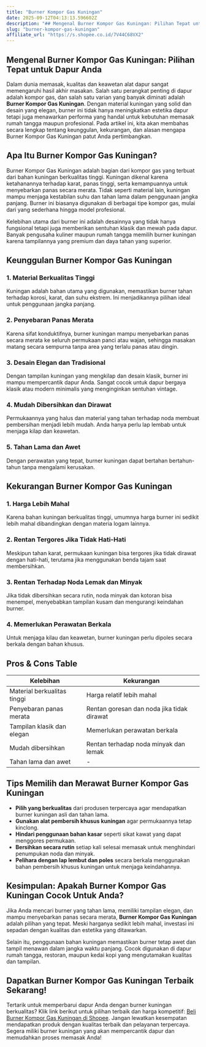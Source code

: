 ```yaml
---
title: "Burner Kompor Gas Kuningan"
date: 2025-09-12T04:13:13.596602Z
description: "## Mengenal Burner Kompor Gas Kuningan: Pilihan Tepat untuk Dapur Anda..."
slug: "burner-kompor-gas-kuningan"
affiliate_url: "https://s.shopee.co.id/7V44C68VX2"
---
```

## Mengenal Burner Kompor Gas Kuningan: Pilihan Tepat untuk Dapur Anda

Dalam dunia memasak, kualitas dan keawetan alat dapur sangat memengaruhi hasil akhir masakan. Salah satu perangkat penting di dapur adalah kompor gas, dan salah satu varian yang banyak diminati adalah **Burner Kompor Gas Kuningan**. Dengan material kuningan yang solid dan desain yang elegan, burner ini tidak hanya meningkatkan estetika dapur tetapi juga menawarkan performa yang handal untuk kebutuhan memasak rumah tangga maupun profesional. Pada artikel ini, kita akan membahas secara lengkap tentang keunggulan, kekurangan, dan alasan mengapa Burner Kompor Gas Kuningan patut Anda pertimbangkan.

## Apa Itu Burner Kompor Gas Kuningan?

Burner Kompor Gas Kuningan adalah bagian dari kompor gas yang terbuat dari bahan kuningan berkualitas tinggi. Kuningan dikenal karena ketahanannya terhadap karat, panas tinggi, serta kemampuannya untuk menyebarkan panas secara merata. Tidak seperti material lain, kuningan mampu menjaga kestabilan suhu dan tahan lama dalam penggunaan jangka panjang. Burner ini biasanya digunakan di berbagai tipe kompor gas, mulai dari yang sederhana hingga model profesional.

Kelebihan utama dari burner ini adalah desainnya yang tidak hanya fungsional tetapi juga memberikan sentuhan klasik dan mewah pada dapur. Banyak pengusaha kuliner maupun rumah tangga memilih burner kuningan karena tampilannya yang premium dan daya tahan yang superior.

## Keunggulan Burner Kompor Gas Kuningan

### 1. Material Berkualitas Tinggi
Kuningan adalah bahan utama yang digunakan, memastikan burner tahan terhadap korosi, karat, dan suhu ekstrem. Ini menjadikannya pilihan ideal untuk penggunaan jangka panjang.

### 2. Penyebaran Panas Merata
Karena sifat konduktifnya, burner kuningan mampu menyebarkan panas secara merata ke seluruh permukaan panci atau wajan, sehingga masakan matang secara sempurna tanpa area yang terlalu panas atau dingin.

### 3. Desain Elegan dan Tradisional
Dengan tampilan kuningan yang mengkilap dan desain klasik, burner ini mampu mempercantik dapur Anda. Sangat cocok untuk dapur bergaya klasik atau modern minimalis yang menginginkan sentuhan vintage.

### 4. Mudah Dibersihkan dan Dirawat
Permukaannya yang halus dan material yang tahan terhadap noda membuat pembersihan menjadi lebih mudah. Anda hanya perlu lap lembab untuk menjaga kilap dan keawetan.

### 5. Tahan Lama dan Awet
Dengan perawatan yang tepat, burner kuningan dapat bertahan bertahun-tahun tanpa mengalami kerusakan.

## Kekurangan Burner Kompor Gas Kuningan

### 1. Harga Lebih Mahal
Karena bahan kuningan berkualitas tinggi, umumnya harga burner ini sedikit lebih mahal dibandingkan dengan materia logam lainnya.

### 2. Rentan Tergores Jika Tidak Hati-Hati
Meskipun tahan karat, permukaan kuningan bisa tergores jika tidak dirawat dengan hati-hati, terutama jika menggunakan benda tajam saat membersihkan.

### 3. Rentan Terhadap Noda Lemak dan Minyak
Jika tidak dibersihkan secara rutin, noda minyak dan kotoran bisa menempel, menyebabkan tampilan kusam dan mengurangi keindahan burner.

### 4. Memerlukan Perawatan Berkala
Untuk menjaga kilau dan keawetan, burner kuningan perlu dipoles secara berkala dengan bahan khusus.

## Pros & Cons Table

| Kelebihan                            | Kekurangan                                    |
|-------------------------------------|----------------------------------------------|
| Material berkualitas tinggi        | Harga relatif lebih mahal                  |
| Penyebaran panas merata            | Rentan goresan dan noda jika tidak dirawat |
| Tampilan klasik dan elegan        | Memerlukan perawatan berkala               |
| Mudah dibersihkan                  | Rentan terhadap noda minyak dan lemak      |
| Tahan lama dan awet                | -                                          |

## Tips Memilih dan Merawat Burner Kompor Gas Kuningan

- **Pilih yang berkualitas** dari produsen terpercaya agar mendapatkan burner kuningan asli dan tahan lama.
- **Gunakan alat pembersih khusus kuningan** agar permukaannya tetap kinclong.
- **Hindari penggunaan bahan kasar** seperti sikat kawat yang dapat menggores permukaan.
- **Bersihkan secara rutin** setiap kali selesai memasak untuk menghindari penumpukan noda dan minyak.
- **Pelihara dengan lap lembut dan poles** secara berkala menggunakan bahan pembersih khusus kuningan untuk menjaga keindahannya.

## Kesimpulan: Apakah Burner Kompor Gas Kuningan Cocok Untuk Anda?

Jika Anda mencari burner yang tahan lama, memiliki tampilan elegan, dan mampu menyebarkan panas secara merata, **Burner Kompor Gas Kuningan** adalah pilihan yang tepat. Meski harganya sedikit lebih mahal, investasi ini sepadan dengan kualitas dan estetika yang ditawarkan.

Selain itu, penggunaan bahan kuningan memastikan burner tetap awet dan tampil menawan dalam jangka waktu panjang. Cocok digunakan di dapur rumah tangga, restoran, maupun kedai kopi yang mengutamakan kualitas dan tampilan.

## Dapatkan Burner Kompor Gas Kuningan Terbaik Sekarang!

Tertarik untuk memperbarui dapur Anda dengan burner kuningan berkualitas? Klik link berikut untuk pilihan terbaik dan harga kompetitif: [Beli Burner Kompor Gas Kuningan di Shopee](https://s.shopee.co.id/7V44C68VX2). Jangan lewatkan kesempatan mendapatkan produk dengan kualitas terbaik dan pelayanan terpercaya. Segera miliki burner kuningan yang akan mempercantik dapur dan memudahkan proses memasak Anda!